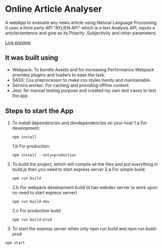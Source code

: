 # Online Article Analyser

A webApp to evaluate any news article using Natural Language Processing. It uses a third party API "AYLIEN API" which is a text Analysis API, inputs a article/sentence and give as its Polarity ,Subjectivity and other parameters.    

[Live preview](https://blooming-journey-93982.herokuapp.com/)

## It was built using
- Webpack: To bundle Assets and for increasing Performance.Webpack provides plugins and loaders to ease the task.
- SASS: Css preprocessor to make css styles handy and maintainable.
- Service worker: For caching and providing offline content.
- Jest: for manual testing purpose and created my own test cases to test the app


## Steps to start the App
1. To install dependencies and devdependencies on your host
     1.a For development:
     ```
     npm install
     ```
     1.b For production:
     ```
     npm install --only=production
     ```

2. To build the project, which will compile all the files and put everything in build.js then you need to start express server
     2.a For simple build:
     ```
     npm run build
     ```
     2.b For webpack development build (it has webdev server to work upon no need to start express server)
     ```
     npm run build-dev
     ```
     2.c For production build 
     ```
     npm run build-prod
     ```
4. To start the express server when only npm run build and npm run build-prod
```
npm start
```

 


